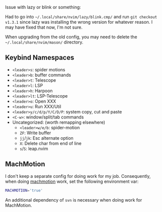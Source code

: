 Issue with lazy or blink or something:

Had to go into `~/.local/share/nvim/lazy/blink.cmp/` and run `git checkout v1.3.1`
since lazy was installing the wrong version for whatever reason.
I may have fixed that now, I'm not sure.

When upgrading from the old config, you may need to delete the `~/.local/share/nvim/mason/` directory.

## Keybind Namespaces

- `<leader>s`: spider motions
- `<leader>b`: buffer commands
- `<leader>t`: Telescope
- `<leader>l`: LSP
- `<leader>h`: Harpoon
- `<leader>lt`: LSP-Telescope
- `<leader>o`: Open XXX
- `<leader>u`: Run XXX/Util
- `<leader>y/c/d/p/Y/C/D/P`: system copy, cut and paste
- `<C-w>`: window/split/tab commands
- Uncategorized: (worth remapping elsewhere)
    - `<leader>w/e/b`: spider-motion
    - `ZF`: Write buffer
    - `jj`/`jk`: Esc alternate option
    - `X`: Delete char from end of line
    - `s`/`S`: leap.nvim

## MachMotion

I don't keep a separate config for doing work for my job.
Consequently, when doing [machmotion](<https://machmotion.com>) work, set the following environment var:

```bash
MACHMOTION='true'
```

An additional dependency of `svn` is necessary when doing work for MachMotion.

